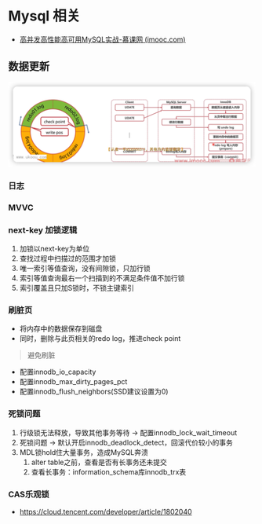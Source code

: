 # Mysql 相关

- [高并发高性能高可用MySQL实战-慕课网 (imooc.com)](https://coding.imooc.com/class/515.html)

## 数据更新

![1661359432101](image/mysql/1661359432101.png)

### 日志

### MVVC

### next-key 加锁逻辑

1. 加锁以next-key为单位
2. 查找过程中扫描过的范围才加锁
3. 唯一索引等值查询，没有间隙锁，只加行锁
4. 索引等值查询最右一个扫描到的不满足条件值不加行锁
5. 索引覆盖且只加S锁时，不锁主键索引

### 刷脏页

- 将内存中的数据保存到磁盘
- 同时，删除与此页相关的redo log，推进check point

>  避免刷脏

- 配置innodb_io_capacity
- 配置innodb_max_dirty_pages_pct
- 配置innodb_flush_neighbors(SSD建议设置为0)

### 死锁问题

1. 行级锁无法释放，导致其他事务等待 -> 配置innodb_lock_wait_timeout
2. 死锁问题 -> 默认开启innodb_deadlock_detect，回滚代价较小的事务
3. MDL锁hold住大量事务，造成MySQL奔溃
   1. alter table之前，查看是否有长事务还未提交
   2. 查看长事务：information_schema库innodb_trx表

### CAS乐观锁

- https://cloud.tencent.com/developer/article/1802040
